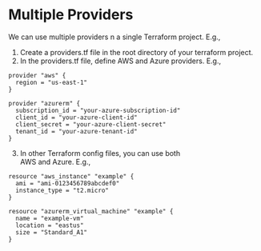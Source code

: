 # Multiple Providers

We can use multiple providers n a single Terraform project.
E.g., 
1. Create a providers.tf file in the root directory of 
    your terraform project.
2. In the providers.tf file, define AWS and Azure 
    providers. E.g., 

```
provider "aws" {
  region = "us-east-1"
}

provider "azurerm" {
  subscription_id = "your-azure-subscription-id"
  client_id = "your-azure-client-id"
  client_secret = "your-azure-client-secret"
  tenant_id = "your-azure-tenant-id"
}
```
3. In other Terraform config files, you can use both  
    AWS and Azure. E.g.,

```
resource "aws_instance" "example" {
  ami = "ami-0123456789abcdef0"
  instance_type = "t2.micro"
}

resource "azurerm_virtual_machine" "example" {
  name = "example-vm"
  location = "eastus"
  size = "Standard_A1"
}
```